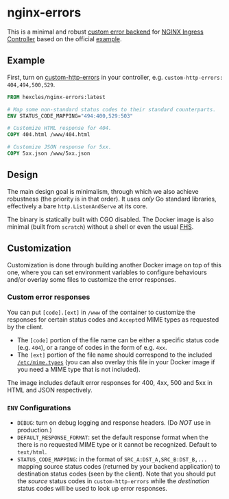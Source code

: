 # nginx-errors

This is a minimal and robust [custom error backend][custom-error] for [NGINX
Ingress Controller][ingress-nginx] based on the official [example][example].

## Example

First, turn on [custom-http-errors][custom-http-errors] in your controller,
e.g. `custom-http-errors: 404,494,500,529`.

```dockerfile
FROM hexcles/nginx-errors:latest

# Map some non-standard status codes to their standard counterparts.
ENV STATUS_CODE_MAPPING="494:400,529:503"

# Customize HTML response for 404.
COPY 404.html /www/404.html

# Customize JSON response for 5xx.
COPY 5xx.json /www/5xx.json
```

## Design

The main design goal is minimalism, through which we also achieve robustness
(the priority is in that order). It uses *only* Go standard libraries,
effectively a bare `http.ListenAndServe` at its core.

The binary is statically built with CGO disabled. The Docker image is also
minimal (built from `scratch`) without a shell or even the usual [FHS][fhs].

## Customization

Customization is done through building another Docker image on top of this one,
where you can set environment variables to configure behaviours and/or overlay
some files to customize the error responses.

### Custom error responses

You can put `[code].[ext]` in `/www` of the container to customize the responses for
certain status codes and `Accept`ed MIME types as requested by the client.

*   The `[code]` portion of the file name can be either a specific status code
    (e.g. `404`), or a range of codes in the form of e.g. `4xx`.
*   The `[ext]` portion of the file name should correspond to the included
    [`/etc/mime.types`][mime.types] (you can also overlay this file in your
    Docker image if you need a MIME type that is not included).

The image includes default error responses for 400, 4xx, 500 and 5xx in HTML
and JSON respectively.

### `ENV` Configurations

*   `DEBUG`: turn on debug logging and response headers. (Do *NOT* use in
    production.)
*   `DEFAULT_RESPONSE_FORMAT`: set the default response format when the
    there is no requested MIME type or it cannot be recognized. Default to
    `text/html`.
*   `STATUS_CODE_MAPPING`: in the format of `SRC_A:DST_A,SRC_B:DST_B,...`
    mapping source status codes (returned by your backend application) to
    destination status codes (seen by the client). Note that you should put the
    *source* status codes in `custom-http-errors` while the *destination* status
    codes will be used to look up error responses.

[custom-error]: https://kubernetes.github.io/ingress-nginx/user-guide/custom-errors/
[ingress-nginx]: https://kubernetes.github.io/ingress-nginx/
[example]: https://github.com/kubernetes/ingress-nginx/tree/main/images/custom-error-pages
[custom-http-errors]: https://kubernetes.github.io/ingress-nginx/user-guide/nginx-configuration/configmap/#custom-http-errors
[fhs]: https://en.wikipedia.org/wiki/Filesystem_Hierarchy_Standard
[mime.types]: ./rootfs/etc/mime.types
